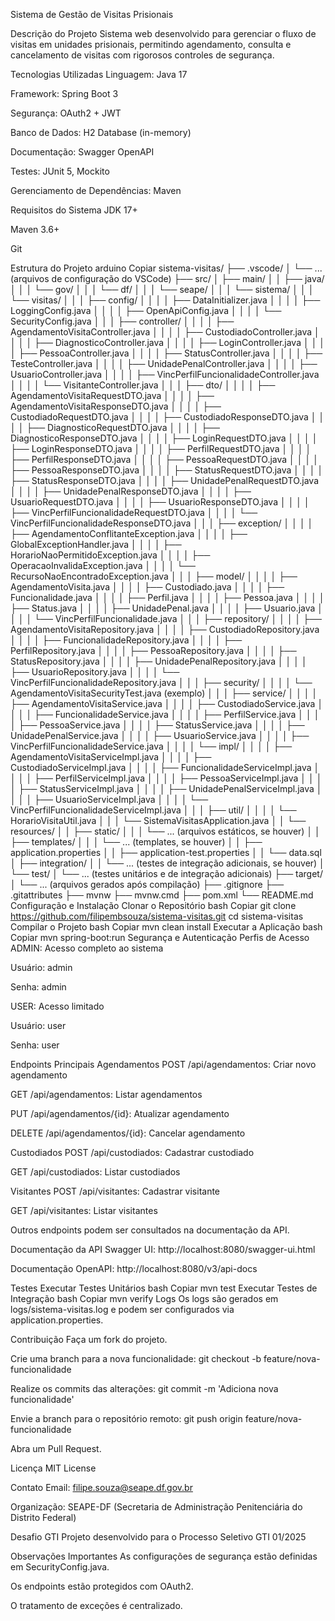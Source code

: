 Sistema de Gestão de Visitas Prisionais

Descrição do Projeto
Sistema web desenvolvido para gerenciar o fluxo de visitas em unidades prisionais, permitindo agendamento, consulta e cancelamento de visitas com rigorosos controles de segurança.

Tecnologias Utilizadas
Linguagem: Java 17

Framework: Spring Boot 3

Segurança: OAuth2 + JWT

Banco de Dados: H2 Database (in-memory)

Documentação: Swagger OpenAPI

Testes: JUnit 5, Mockito

Gerenciamento de Dependências: Maven

Requisitos do Sistema
JDK 17+

Maven 3.6+

Git

Estrutura do Projeto
arduino
Copiar
sistema-visitas/
├── .vscode/
│   └── ... (arquivos de configuração do VSCode)
├── src/
│   ├── main/
│   │   ├── java/
│   │   │   └── gov/
│   │   │       └── df/
│   │   │           └── seape/
│   │   │               └── sistema/
│   │   │                   └── visitas/
│   │   │                       ├── config/
│   │   │                       │   ├── DataInitializer.java
│   │   │                       │   ├── LoggingConfig.java
│   │   │                       │   ├── OpenApiConfig.java
│   │   │                       │   └── SecurityConfig.java
│   │   │                       ├── controller/
│   │   │                       │   ├── AgendamentoVisitaController.java
│   │   │                       │   ├── CustodiadoController.java
│   │   │                       │   ├── DiagnosticoController.java
│   │   │                       │   ├── LoginController.java
│   │   │                       │   ├── PessoaController.java
│   │   │                       │   ├── StatusController.java
│   │   │                       │   ├── TesteController.java
│   │   │                       │   ├── UnidadePenalController.java
│   │   │                       │   ├── UsuarioController.java
│   │   │                       │   ├── VincPerfilFuncionalidadeController.java
│   │   │                       │   └── VisitanteController.java
│   │   │                       ├── dto/
│   │   │                       │   ├── AgendamentoVisitaRequestDTO.java
│   │   │                       │   ├── AgendamentoVisitaResponseDTO.java
│   │   │                       │   ├── CustodiadoRequestDTO.java
│   │   │                       │   ├── CustodiadoResponseDTO.java
│   │   │                       │   ├── DiagnosticoRequestDTO.java
│   │   │                       │   ├── DiagnosticoResponseDTO.java
│   │   │                       │   ├── LoginRequestDTO.java
│   │   │                       │   ├── LoginResponseDTO.java
│   │   │                       │   ├── PerfilRequestDTO.java
│   │   │                       │   ├── PerfilResponseDTO.java
│   │   │                       │   ├── PessoaRequestDTO.java
│   │   │                       │   ├── PessoaResponseDTO.java
│   │   │                       │   ├── StatusRequestDTO.java
│   │   │                       │   ├── StatusResponseDTO.java
│   │   │                       │   ├── UnidadePenalRequestDTO.java
│   │   │                       │   ├── UnidadePenalResponseDTO.java
│   │   │                       │   ├── UsuarioRequestDTO.java
│   │   │                       │   ├── UsuarioResponseDTO.java
│   │   │                       │   ├── VincPerfilFuncionalidadeRequestDTO.java
│   │   │                       │   └── VincPerfilFuncionalidadeResponseDTO.java
│   │   │                       ├── exception/
│   │   │                       │   ├── AgendamentoConflitanteException.java
│   │   │                       │   ├── GlobalExceptionHandler.java
│   │   │                       │   ├── HorarioNaoPermitidoException.java
│   │   │                       │   ├── OperacaoInvalidaException.java
│   │   │                       │   └── RecursoNaoEncontradoException.java
│   │   │                       ├── model/
│   │   │                       │   ├── AgendamentoVisita.java
│   │   │                       │   ├── Custodiado.java
│   │   │                       │   ├── Funcionalidade.java
│   │   │                       │   ├── Perfil.java
│   │   │                       │   ├── Pessoa.java
│   │   │                       │   ├── Status.java
│   │   │                       │   ├── UnidadePenal.java
│   │   │                       │   ├── Usuario.java
│   │   │                       │   └── VincPerfilFuncionalidade.java
│   │   │                       ├── repository/
│   │   │                       │   ├── AgendamentoVisitaRepository.java
│   │   │                       │   ├── CustodiadoRepository.java
│   │   │                       │   ├── FuncionalidadeRepository.java
│   │   │                       │   ├── PerfilRepository.java
│   │   │                       │   ├── PessoaRepository.java
│   │   │                       │   ├── StatusRepository.java
│   │   │                       │   ├── UnidadePenalRepository.java
│   │   │                       │   ├── UsuarioRepository.java
│   │   │                       │   └── VincPerfilFuncionalidadeRepository.java
│   │   │                       ├── security/
│   │   │                       │   └── AgendamentoVisitaSecurityTest.java (exemplo)
│   │   │                       ├── service/
│   │   │                       │   ├── AgendamentoVisitaService.java
│   │   │                       │   ├── CustodiadoService.java
│   │   │                       │   ├── FuncionalidadeService.java
│   │   │                       │   ├── PerfilService.java
│   │   │                       │   ├── PessoaService.java
│   │   │                       │   ├── StatusService.java
│   │   │                       │   ├── UnidadePenalService.java
│   │   │                       │   ├── UsuarioService.java
│   │   │                       │   ├── VincPerfilFuncionalidadeService.java
│   │   │                       │   └── impl/
│   │   │                       │       ├── AgendamentoVisitaServiceImpl.java
│   │   │                       │       ├── CustodiadoServiceImpl.java
│   │   │                       │       ├── FuncionalidadeServiceImpl.java
│   │   │                       │       ├── PerfilServiceImpl.java
│   │   │                       │       ├── PessoaServiceImpl.java
│   │   │                       │       ├── StatusServiceImpl.java
│   │   │                       │       ├── UnidadePenalServiceImpl.java
│   │   │                       │       ├── UsuarioServiceImpl.java
│   │   │                       │       └── VincPerfilFuncionalidadeServiceImpl.java
│   │   │                       ├── util/
│   │   │                       │   └── HorarioVisitaUtil.java
│   │   │                       └── SistemaVisitasApplication.java
│   │   └── resources/
│   │       ├── static/
│   │       │   └── ... (arquivos estáticos, se houver)
│   │       ├── templates/
│   │       │   └── ... (templates, se houver)
│   │       ├── application.properties
│   │       ├── application-test.properties
│   │       └── data.sql
│   ├── integration/
│   │   └── ... (testes de integração adicionais, se houver)
│   └── test/
│       └── ... (testes unitários e de integração adicionais)
├── target/
│   └── ... (arquivos gerados após compilação)
├── .gitignore
├── .gitattributes
├── mvnw
├── mvnw.cmd
├── pom.xml
└── README.md
Configuração e Instalação
Clonar o Repositório
bash
Copiar
git clone https://github.com/filipembsouza/sistema-visitas.git
cd sistema-visitas
Compilar o Projeto
bash
Copiar
mvn clean install
Executar a Aplicação
bash
Copiar
mvn spring-boot:run
Segurança e Autenticação
Perfis de Acesso
ADMIN: Acesso completo ao sistema

Usuário: admin

Senha: admin

USER: Acesso limitado

Usuário: user

Senha: user

Endpoints Principais
Agendamentos
POST /api/agendamentos: Criar novo agendamento

GET /api/agendamentos: Listar agendamentos

PUT /api/agendamentos/{id}: Atualizar agendamento

DELETE /api/agendamentos/{id}: Cancelar agendamento

Custodiados
POST /api/custodiados: Cadastrar custodiado

GET /api/custodiados: Listar custodiados

Visitantes
POST /api/visitantes: Cadastrar visitante

GET /api/visitantes: Listar visitantes

Outros endpoints podem ser consultados na documentação da API.

Documentação da API
Swagger UI: http://localhost:8080/swagger-ui.html

Documentação OpenAPI: http://localhost:8080/v3/api-docs

Testes
Executar Testes Unitários
bash
Copiar
mvn test
Executar Testes de Integração
bash
Copiar
mvn verify
Logs
Os logs são gerados em logs/sistema-visitas.log e podem ser configurados via application.properties.

Contribuição
Faça um fork do projeto.

Crie uma branch para a nova funcionalidade:
git checkout -b feature/nova-funcionalidade

Realize os commits das alterações:
git commit -m 'Adiciona nova funcionalidade'

Envie a branch para o repositório remoto:
git push origin feature/nova-funcionalidade

Abra um Pull Request.

Licença
MIT License

Contato
Email: filipe.souza@seape.df.gov.br

Organização: SEAPE-DF (Secretaria de Administração Penitenciária do Distrito Federal)

Desafio GTI
Projeto desenvolvido para o Processo Seletivo GTI 01/2025

Observações Importantes
As configurações de segurança estão definidas em SecurityConfig.java.

Os endpoints estão protegidos com OAuth2.

O tratamento de exceções é centralizado.
